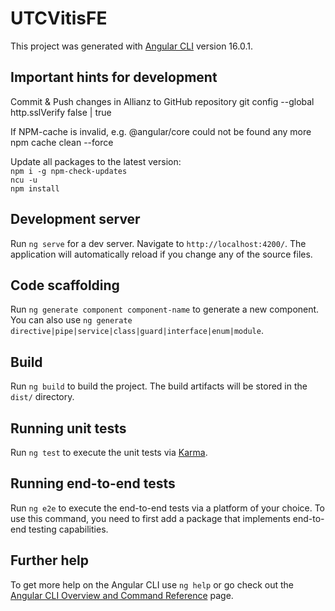 # UTCVitisFE

This project was generated with [Angular CLI](https://github.com/angular/angular-cli) version 16.0.1.

## Important hints for development

Commit & Push changes in Allianz to GitHub repository
git config --global http.sslVerify false | true

If NPM-cache is invalid, e.g. @angular/core could not be found any more
npm cache clean --force

Update all packages to the latest version:<br>
`npm i -g npm-check-updates`<br>
`ncu -u`<br>
`npm install`<br>

## Development server

Run `ng serve` for a dev server. Navigate to `http://localhost:4200/`. The application will automatically reload if you change any of the source files.

## Code scaffolding

Run `ng generate component component-name` to generate a new component. You can also use `ng generate directive|pipe|service|class|guard|interface|enum|module`.

## Build

Run `ng build` to build the project. The build artifacts will be stored in the `dist/` directory.

## Running unit tests

Run `ng test` to execute the unit tests via [Karma](https://karma-runner.github.io).

## Running end-to-end tests

Run `ng e2e` to execute the end-to-end tests via a platform of your choice. To use this command, you need to first add a package that implements end-to-end testing capabilities.

## Further help

To get more help on the Angular CLI use `ng help` or go check out the [Angular CLI Overview and Command Reference](https://angular.io/cli) page.
